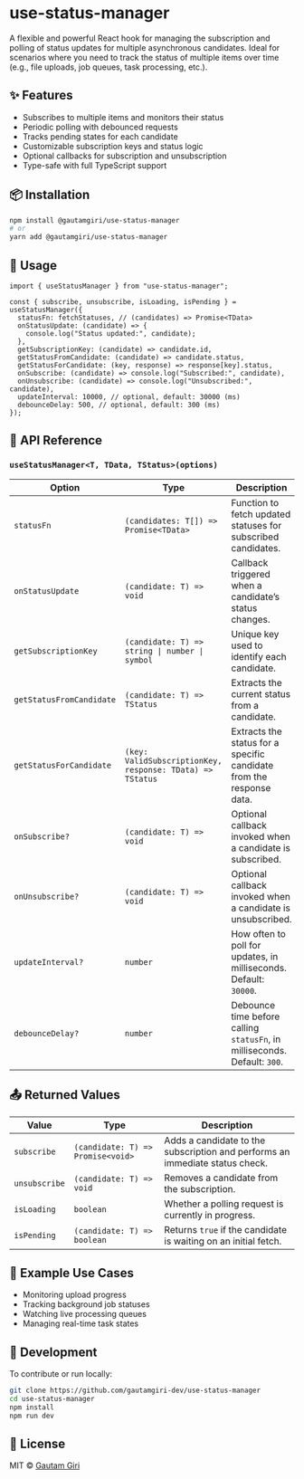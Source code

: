 # use-status-manager

A flexible and powerful React hook for managing the subscription and polling of status updates for multiple asynchronous candidates. Ideal for scenarios where you need to track the status of multiple items over time (e.g., file uploads, job queues, task processing, etc.).

## ✨ Features

- Subscribes to multiple items and monitors their status
- Periodic polling with debounced requests
- Tracks pending states for each candidate
- Customizable subscription keys and status logic
- Optional callbacks for subscription and unsubscription
- Type-safe with full TypeScript support

## 📦 Installation

```bash
npm install @gautamgiri/use-status-manager
# or
yarn add @gautamgiri/use-status-manager
```

## 🚀 Usage

```tsx
import { useStatusManager } from "use-status-manager";

const { subscribe, unsubscribe, isLoading, isPending } = useStatusManager({
  statusFn: fetchStatuses, // (candidates) => Promise<TData>
  onStatusUpdate: (candidate) => {
    console.log("Status updated:", candidate);
  },
  getSubscriptionKey: (candidate) => candidate.id,
  getStatusFromCandidate: (candidate) => candidate.status,
  getStatusForCandidate: (key, response) => response[key].status,
  onSubscribe: (candidate) => console.log("Subscribed:", candidate),
  onUnsubscribe: (candidate) => console.log("Unsubscribed:", candidate),
  updateInterval: 10000, // optional, default: 30000 (ms)
  debounceDelay: 500, // optional, default: 300 (ms)
});
```

## 🧠 API Reference

### `useStatusManager<T, TData, TStatus>(options)`

| Option                   | Type                                                      | Description                                                               |
| ------------------------ | --------------------------------------------------------- | ------------------------------------------------------------------------- |
| `statusFn`               | `(candidates: T[]) => Promise<TData>`                     | Function to fetch updated statuses for subscribed candidates.             |
| `onStatusUpdate`         | `(candidate: T) => void`                                  | Callback triggered when a candidate’s status changes.                     |
| `getSubscriptionKey`     | `(candidate: T) => string \| number \| symbol`            | Unique key used to identify each candidate.                               |
| `getStatusFromCandidate` | `(candidate: T) => TStatus`                               | Extracts the current status from a candidate.                             |
| `getStatusForCandidate`  | `(key: ValidSubscriptionKey, response: TData) => TStatus` | Extracts the status for a specific candidate from the response data.      |
| `onSubscribe?`           | `(candidate: T) => void`                                  | Optional callback invoked when a candidate is subscribed.                 |
| `onUnsubscribe?`         | `(candidate: T) => void`                                  | Optional callback invoked when a candidate is unsubscribed.               |
| `updateInterval?`        | `number`                                                  | How often to poll for updates, in milliseconds. Default: `30000`.         |
| `debounceDelay?`         | `number`                                                  | Debounce time before calling `statusFn`, in milliseconds. Default: `300`. |

## 📤 Returned Values

| Value         | Type                              | Description                                                                  |
| ------------- | --------------------------------- | ---------------------------------------------------------------------------- |
| `subscribe`   | `(candidate: T) => Promise<void>` | Adds a candidate to the subscription and performs an immediate status check. |
| `unsubscribe` | `(candidate: T) => void`          | Removes a candidate from the subscription.                                   |
| `isLoading`   | `boolean`                         | Whether a polling request is currently in progress.                          |
| `isPending`   | `(candidate: T) => boolean`       | Returns `true` if the candidate is waiting on an initial fetch.              |

## 🧪 Example Use Cases

- Monitoring upload progress
- Tracking background job statuses
- Watching live processing queues
- Managing real-time task states

## 🔧 Development

To contribute or run locally:

```bash
git clone https://github.com/gautamgiri-dev/use-status-manager
cd use-status-manager
npm install
npm run dev
```

## 📝 License

MIT © [Gautam Giri](https://github.com/gautamgiri-dev)
